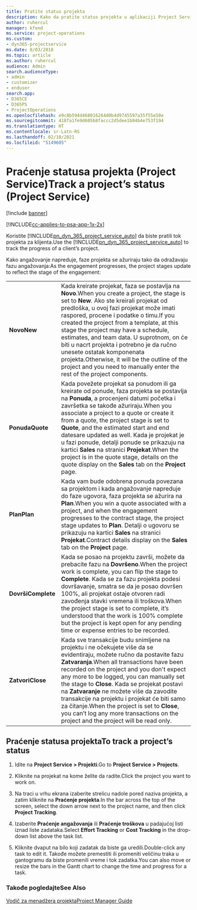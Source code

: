 ```yaml
---
title: Pratite status projekta
description: Kako da pratite status projekta u aplikaciji Project Service
author: ruhercul
manager: kfend
ms.service: project-operations
ms.custom:
- dyn365-projectservice
ms.date: 8/03/2018
ms.topic: article
ms.author: ruhercul
audience: Admin
search.audienceType:
- admin
- customizer
- enduser
search.app:
- D365CE
- D365PS
- ProjectOperations
ms.openlocfilehash: e9c8b594d468016264d0b4d9745597a35f55e50e
ms.sourcegitcommit: 418fa1fe9d605b8faccc2d5dee1b04b4e753f194
ms.translationtype: HT
ms.contentlocale: sr-Latn-RS
ms.lasthandoff: 02/10/2021
ms.locfileid: "5149605"
---
```

# <a name="track-a-projects-status-project-service"></a><span data-ttu-id="751d2-103">Praćenje statusa projekta (Project Service)</span><span class="sxs-lookup"><span data-stu-id="751d2-103">Track a project’s status (Project Service)</span></span>

[!include [banner](../includes/psa-now-project-operations.md)]

[!INCLUDE[cc-applies-to-psa-app-1x-2x](../includes/cc-applies-to-psa-app-1x-2x.md)]

<span data-ttu-id="751d2-104">Koristite [!INCLUDE[pn_dyn_365_project_service_auto](../includes/pn-dyn-365-project-service-auto.md)] da biste pratili tok projekta za klijenta.</span><span class="sxs-lookup"><span data-stu-id="751d2-104">Use the [!INCLUDE[pn_dyn_365_project_service_auto](../includes/pn-dyn-365-project-service-auto.md)] to track the progress of a client’s project.</span></span>  

<span data-ttu-id="751d2-105">Kako angažovanje napreduje, faze projekta se ažuriraju tako da odražavaju fazu angažovanja:</span><span class="sxs-lookup"><span data-stu-id="751d2-105">As the engagement progresses, the project stages update to reflect the stage of the engagement:</span></span>  


|              |                                                                                                                                                                                                                                                                                                  |
|--------------|--------------------------------------------------------------------------------------------------------------------------------------------------------------------------------------------------------------------------------------------------------------------------------------------------|
|   <span data-ttu-id="751d2-106">**Novo**</span><span class="sxs-lookup"><span data-stu-id="751d2-106">**New**</span></span>    | <span data-ttu-id="751d2-107">Kada kreirate projekat, faza se postavlja na **Novo**.</span><span class="sxs-lookup"><span data-stu-id="751d2-107">When you create a project, the stage is set to **New**.</span></span> <span data-ttu-id="751d2-108">Ako ste kreirali projekat od predloška, u ovoj fazi projekat može imati raspored, procene i podatke o timu.</span><span class="sxs-lookup"><span data-stu-id="751d2-108">If you created the project from a template, at this stage the project may have a schedule, estimates, and team data.</span></span> <span data-ttu-id="751d2-109">U suprotnom, on će biti u nacrt projekta i potrebno je da ručno unesete ostatak komponenata projekta.</span><span class="sxs-lookup"><span data-stu-id="751d2-109">Otherwise, it will be the outline of the project and you need to manually enter the rest of the project components.</span></span> |
|  <span data-ttu-id="751d2-110">**Ponuda**</span><span class="sxs-lookup"><span data-stu-id="751d2-110">**Quote**</span></span>   |      <span data-ttu-id="751d2-111">Kada povežete projekat sa ponudom ili ga kreirate od ponude, faza projekta se postavlja na **Ponuda**, a procenjeni datumi početka i završetka se takođe ažuriraju.</span><span class="sxs-lookup"><span data-stu-id="751d2-111">When you associate a project to a quote or create it from a quote, the project stage is set to **Quote**, and the estimated start and end datesare updated as well.</span></span> <span data-ttu-id="751d2-112">Kada je projekat je u fazi ponude, detalji ponude se prikazuju na kartici **Sales** na stranici **Projekat**.</span><span class="sxs-lookup"><span data-stu-id="751d2-112">When the project is in the quote stage, details on the quote display on the **Sales** tab on the **Project** page.</span></span>      |
|   <span data-ttu-id="751d2-113">**Plan**</span><span class="sxs-lookup"><span data-stu-id="751d2-113">**Plan**</span></span>   |                                     <span data-ttu-id="751d2-114">Kada vam bude odobrena ponuda povezana sa projektom i kada angažovanje napreduje do faze ugovora, faza projekta se ažurira na **Plan**.</span><span class="sxs-lookup"><span data-stu-id="751d2-114">When you win a quote associated with a project, and when the engagement progresses to the contract stage, the project stage updates to **Plan**.</span></span> <span data-ttu-id="751d2-115">Detalji o ugovoru se prikazuju na kartici **Sales** na stranici **Projekat**.</span><span class="sxs-lookup"><span data-stu-id="751d2-115">Contract details display on the **Sales** tab on the **Project** page.</span></span>                                      |
| <span data-ttu-id="751d2-116">**Dovrši**</span><span class="sxs-lookup"><span data-stu-id="751d2-116">**Complete**</span></span> |                    <span data-ttu-id="751d2-117">Kada se posao na projektu završi, možete da prebacite fazu na **Dovršeno**.</span><span class="sxs-lookup"><span data-stu-id="751d2-117">When the project work is complete, you can flip the stage to **Complete**.</span></span> <span data-ttu-id="751d2-118">Kada se za fazu projekta podesi dovršavanje, smatra se da je posao dovršen 100%, ali projekat ostaje otvoren radi zavođenja stavki vremena ili troškova.</span><span class="sxs-lookup"><span data-stu-id="751d2-118">When the project stage is set to complete, it’s understood that the work is 100% complete but the project is kept open for any pending time or expense entries to be recorded.</span></span>                     |
|  <span data-ttu-id="751d2-119">**Zatvori**</span><span class="sxs-lookup"><span data-stu-id="751d2-119">**Close**</span></span>   |           <span data-ttu-id="751d2-120">Kada sve transakcije budu snimljene na projektu i ne očekujete više da se evidentiraju, možete ručno da postavite fazu **Zatvaranja**.</span><span class="sxs-lookup"><span data-stu-id="751d2-120">When all transactions have been recorded on the project and you don't expect any more to be logged, you can manually set the stage to **Close**.</span></span> <span data-ttu-id="751d2-121">Kada se projekat postavi na **Zatvaranje** ne možete više da zavodite transakcije na projektu i projekat će biti samo za čitanje.</span><span class="sxs-lookup"><span data-stu-id="751d2-121">When the project is set to **Close**, you can’t log any more transactions on the project and the project will be read only.</span></span>           |

## <a name="to-track-a-projects-status"></a><span data-ttu-id="751d2-122">Praćenje statusa projekta</span><span class="sxs-lookup"><span data-stu-id="751d2-122">To track a project’s status</span></span>  

1.  <span data-ttu-id="751d2-123">Idite na **Project Service > Projekti**.</span><span class="sxs-lookup"><span data-stu-id="751d2-123">Go to **Project Service > Projects**.</span></span>  

2.  <span data-ttu-id="751d2-124">Kliknite na projekat na kome želite da radite.</span><span class="sxs-lookup"><span data-stu-id="751d2-124">Click the project you want to work on.</span></span>  

3.  <span data-ttu-id="751d2-125">Na traci u vrhu ekrana izaberite strelicu nadole pored naziva projekta, a zatim kliknite na **Praćenje projekta**.</span><span class="sxs-lookup"><span data-stu-id="751d2-125">In the bar across the top of the screen, select the down arrow next to the project name, and then click **Project Tracking**.</span></span>  

4.  <span data-ttu-id="751d2-126">Izaberite **Praćenje angažovanja** ili **Praćenje troškova** u padajućoj listi iznad liste zadataka.</span><span class="sxs-lookup"><span data-stu-id="751d2-126">Select **Effort Tracking** or **Cost Tracking** in the drop-down list above the task list.</span></span>  

5.  <span data-ttu-id="751d2-127">Kliknite dvaput na bilo koji zadatak da biste ga uredili.</span><span class="sxs-lookup"><span data-stu-id="751d2-127">Double-click any task to edit it.</span></span> <span data-ttu-id="751d2-128">Takođe možete premestiti ili promeniti veličinu traka u gantogramu da biste promenili vreme i tok zadatka.</span><span class="sxs-lookup"><span data-stu-id="751d2-128">You can also move or resize the bars in the Gantt chart to change the time and progress for a task.</span></span>  

### <a name="see-also"></a><span data-ttu-id="751d2-129">Takođe pogledajte</span><span class="sxs-lookup"><span data-stu-id="751d2-129">See Also</span></span>  
 [<span data-ttu-id="751d2-130">Vodič za menadžera projekta</span><span class="sxs-lookup"><span data-stu-id="751d2-130">Project Manager Guide</span></span>](../psa/project-manager-guide.md)
